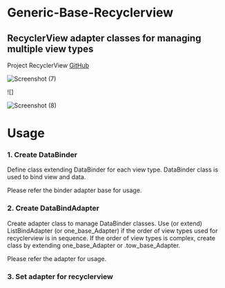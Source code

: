 # Generic-Base-Recyclerview

## RecyclerView adapter classes for managing multiple view types

 
 Project RecyclerView 
[GitHub](https://github.com/Ahmedomarpro/Generic-Base-Recyclerview/tree/master/app/src/main)

![Screenshot (7)](https://user-images.githubusercontent.com/22521791/66183340-e42b0780-e678-11e9-8b50-ca426585cfbf.png)

![]

![Screenshot (8)](https://user-images.githubusercontent.com/22521791/66183354-f1e08d00-e678-11e9-805a-6bdd59ecc536.png)



 
# Usage 

### 1. Create DataBinder

Define class extending DataBinder for each view type.
DataBinder class is used to bind view and data.

Please refer the binder adapter base for usage.

### 2. Create DataBindAdapter

Create adapter class to manage DataBinder classes.
Use (or extend) ListBindAdapter (or one_base_Adapter) if the order of view types used for recyclerview is in sequence. If the order of view types is complex, create class by extending one_base_Adapter or .tow_base_Adapter.

Please refer the adapter  for usage.
### 3. Set adapter for recyclerview
